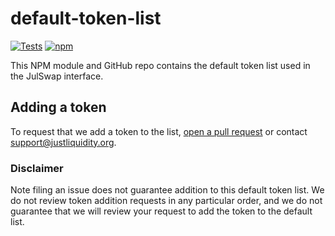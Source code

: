 # default-token-list

[![Tests](https://github.com/justliquidity/default-token-list/workflows/Tests/badge.svg)](https://github.com/justliquidity/default-token-list/actions?query=workflow%3ATests)
[![npm](https://img.shields.io/npm/v/default-token-list)](https://unpkg.com/default-token-list@latest/)

This NPM module and GitHub repo contains the default token list used in the JulSwap interface.

## Adding a token

To request that we add a token to the list,
[open a pull request](https://github.com/justliquidity/default-token-list/pulls) or contact support@justliquidity.org.

### Disclaimer

Note filing an issue does not guarantee addition to this default token list.
We do not review token addition requests in any particular order, and we do not
guarantee that we will review your request to add the token to the default list.
